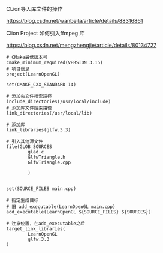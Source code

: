 

CLion导入库文件的操作

https://blog.csdn.net/wanbeila/article/details/88316861

Clion Project 如何引入ffmpeg 库

https://blog.csdn.net/mengzhengjie/article/details/80134727

```
# CMake最低版本号
cmake_minimum_required(VERSION 3.15)
# 项目信息
project(LearnOpenGL)

set(CMAKE_CXX_STANDARD 14)

# 添加头文件搜索路径
include_directories(/usr/local/include)
# 添加库文件搜索路径
link_directories(/usr/local/lib)

# 添加库
link_libraries(glfw.3.3)

# 引入其他源文件
file(GLOB SOURCES
        glad.c
        GlfwTriangle.h
        GlfwTriangle.cpp

        )


set(SOURCE_FILES main.cpp)

# 指定生成目标
# 旧 add_executable(LearnOpenGL main.cpp)
add_executable(LearnOpenGL ${SOURCE_FILES} ${SOURCES})

# 注意位置，在add_executable之后
target_link_libraries(
        LearnOpenGL
        glfw.3.3
)


```
